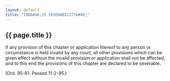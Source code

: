 ```yaml
---
layout: default 
title: "280&#46;15 SEVERABILITY&#46;"
---
```


{{ page.title }}
----------------

If any provision of this chapter or application thereof to any person or
circumstance is held invalid by any court, all other provisions which
can be given effect without the invalid provision or application shall
not be affected, and to this end the provisions of this chapter are
declared to be severable.

(Ord. 95-61. Passed 11-2-95.)
